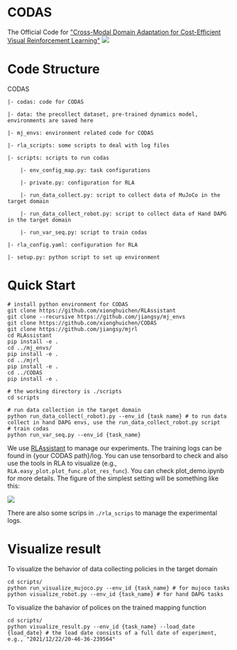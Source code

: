 # CODAS
The Official Code for ["Cross-Modal Domain Adaptation for Cost-Efficient Visual Reinforcement Learning"](https://proceedings.neurips.cc/paper/2021/hash/68264bdb65b97eeae6788aa3348e553c-Abstract.html)
![](./resources/poster.png)


# Code Structure
CODAS

    |- codas: code for CODAS

    |- data: the precollect dataset, pre-trained dynamics model, environments are saved here

    |- mj_envs: environment related code for CODAS

    |- rla_scripts: some scripts to deal with log files

    |- scripts: scripts to run codas

        |- env_config_map.py: task configurations

        |- private.py: configuration for RLA

        |- run_data_collect.py: script to collect data of MuJoCo in the target domain

        |- run_data_collect_robot.py: script to collect data of Hand DAPG in the target domain

        |- run_var_seq.py: script to train codas

    |- rla_config.yaml: configuration for RLA

    |- setup.py: python script to set up environment

# Quick Start
``` shell
# install python environment for CODAS
git clone https://github.com/xionghuichen/RLAssistant
git clone --recursive https://github.com/jiangsy/mj_envs
git clone https://github.com/xionghuichen/CODAS
git clone https://github.com/jiangsy/mjrl
cd RLAssistant
pip install -e .
cd ../mj_envs/
pip install -e .
cd ../mjrl
pip install -e .
cd ../CODAS
pip install -e .

# the working directory is ./scripts
cd scripts

# run data collection in the target domain
python run_data_collect(_robot).py --env_id {task name} # to run data collect in hand DAPG envs, use the run_data_collect_robot.py script
# train codas
python run_var_seq.py --env_id {task_name}
```

We use [RLAssistant](https://github.com/xionghuichen/RLAssistant) to manage our experiments. The training logs can be found in {your CODAS path}/log. You can use tensorbard to check and also use the tools in RLA to visualize (e.g., ```RLA.easy_plot.plot_func.plot_res_func```).
You can check plot_demo.ipynb for more details. The figure of the simplest setting will be something like this:

![](./resources/plot_demo.png)


There are also some scrips in ``./rla_scrips`` to manage the experimental logs. 

# Visualize result
To visualize the behavior of data collecting policies in the target domain
``` shell
cd scripts/
python run_visualize_mujoco.py --env_id {task_name} # for mujoco tasks
python visualize_robot.py --env_id {task_name} # for hand DAPG tasks
```

To visualize the bahavior of polices on the trained mapping function
``` shell
cd scripts/
python visualize_result.py --env_id {task_name} --load_date {load_date} # the load date consists of a full date of experiment, e.g., "2021/12/22/20-46-36-239564"
```